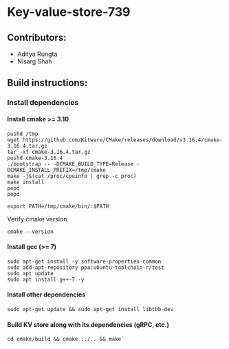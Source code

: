 # Key-value-store-739

## Contributors:
* Aditya Rungta
* Nisarg Shah

## Build instructions:

### Install dependencies

#### Install cmake >= 3.10

```
pushd /tmp
wget https://github.com/Kitware/CMake/releases/download/v3.16.4/cmake-3.16.4.tar.gz
tar -xf cmake-3.16.4.tar.gz
pushd cmake-3.16.4
./bootstrap -- -DCMAKE_BUILD_TYPE=Release -DCMAKE_INSTALL_PREFIX=/tmp/cmake
make -j$(cat /proc/cpuinfo | grep -c proc)
make install
popd
popd

export PATH=/tmp/cmake/bin/:$PATH
```

Verify cmake version
```
cmake --version
```

#### Install gcc (>= 7)
```
sudo apt-get install -y software-properties-common
sudo add-apt-repository ppa:ubuntu-toolchain-r/test
sudo apt update
sudo apt install g++-7 -y
```

#### Install other dependencies
```
sudo apt-get update && sudo apt-get install libtbb-dev
```

#### Build KV store along with its dependencies (gRPC, etc.)
```
cd cmake/build && cmake ../.. && make`
```

